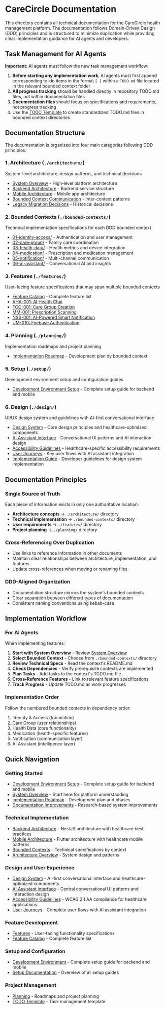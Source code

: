 # CareCircle Documentation

This directory contains all technical documentation for the CareCircle health management platform. The documentation follows Domain-Driven Design (DDD) principles and is structured to minimize duplication while providing clear implementation guidance for AI agents and developers.

## Task Management for AI Agents

**Important:** AI agents must follow the new task management workflow:

1. **Before starting any implementation work**, AI agents must first append corresponding to-do items in the format `[ ]` within a `TODO.md` file located in the relevant bounded context folder
2. **All progress tracking** should be handled directly in repository TODO.md files, not within documentation files
3. **Documentation files** should focus on specifications and requirements, not progress tracking
4. Use the [TODO Template](./TODO_TEMPLATE.md) to create standardized TODO.md files in bounded context directories

## Documentation Structure

The documentation is organized into four main categories following DDD principles:

### 1. Architecture (`./architecture/`)
System-level architecture, design patterns, and technical decisions
- [System Overview](./architecture/system-overview.md) - High-level platform architecture
- [Backend Architecture](./architecture/backend-architecture.md) - Backend service structure
- [Mobile Architecture](./architecture/mobile-architecture.md) - Mobile app architecture
- [Bounded Context Communication](./architecture/bounded-context-communication.md) - Inter-context patterns
- [Legacy Migration Decisions](./architecture/legacy-migration-decisions.md) - Historical decisions

### 2. Bounded Contexts (`./bounded-contexts/`)
Technical implementation specifications for each DDD bounded context
- [01-identity-access/](./bounded-contexts/01-identity-access/) - Authentication and user management
- [02-care-group/](./bounded-contexts/02-care-group/) - Family care coordination
- [03-health-data/](./bounded-contexts/03-health-data/) - Health metrics and device integration
- [04-medication/](./bounded-contexts/04-medication/) - Prescription and medication management
- [05-notification/](./bounded-contexts/05-notification/) - Multi-channel communication
- [06-ai-assistant/](./bounded-contexts/06-ai-assistant/) - Conversational AI and insights

### 3. Features (`./features/`)
User-facing feature specifications that may span multiple bounded contexts
- [Feature Catalog](./features/feature-catalog.md) - Complete feature list
- [AHA-001: AI Health Chat](./features/aha-001-ai-health-chat.md)
- [FCC-001: Care Group Creation](./features/fcc-001-care-group-creation.md)
- [MM-001: Prescription Scanning](./features/mm-001-prescription-scanning.md)
- [NSS-001: AI-Powered Smart Notification](./features/nss-001-ai-powered-smart-notification.md)
- [UM-010: Firebase Authentication](./features/um-010-firebase-authentication.md)

### 4. Planning (`./planning/`)
Implementation roadmaps and project planning
- [Implementation Roadmap](./planning/implementation-roadmap.md) - Development plan by bounded context

### 5. Setup (`./setup/`)
Development environment setup and configuration guides
- [Development Environment Setup](./setup/development-environment.md) - Complete setup guide for backend and mobile

### 6. Design (`./design/`)
UI/UX design system and guidelines with AI-first conversational interface
- [Design System](./design/design-system.md) - Core design principles and healthcare-optimized components
- [AI Assistant Interface](./design/ai-assistant-interface.md) - Conversational UI patterns and AI interaction design
- [Accessibility Guidelines](./design/accessibility-guidelines.md) - Healthcare-specific accessibility requirements
- [User Journeys](./design/user-journeys.md) - Key user flows with AI assistant integration
- [Implementation Guide](./design/implementation-guide.md) - Developer guidelines for design system implementation

## Documentation Principles

### Single Source of Truth
Each piece of information exists in only one authoritative location:
- **Architecture concepts** → `./architecture/` directory
- **Technical implementation** → `./bounded-contexts/` directory
- **User requirements** → `./features/` directory
- **Project planning** → `./planning/` directory

### Cross-Referencing Over Duplication
- Use links to reference information in other documents
- Maintain clear relationships between architecture, implementation, and features
- Update cross-references when moving or renaming files

### DDD-Aligned Organization
- Documentation structure mirrors the system's bounded contexts
- Clear separation between different types of documentation
- Consistent naming conventions using kebab-case

## Implementation Workflow

### For AI Agents
When implementing features:

1. **Start with System Overview** - Review [System Overview](./architecture/system-overview.md)
2. **Select Bounded Context** - Choose from `./bounded-contexts/` directory
3. **Review Technical Specs** - Read the context's README.md
4. **Check Dependencies** - Verify prerequisite contexts are implemented
5. **Plan Tasks** - Add tasks to the context's TODO.md file
6. **Cross-Reference Features** - Link to relevant feature specifications
7. **Track Progress** - Update TODO.md as work progresses

### Implementation Order
Follow the numbered bounded contexts in dependency order:
1. Identity & Access (foundation)
2. Care Group (user relationships)
3. Health Data (core functionality)
4. Medication (health-specific features)
5. Notification (communication layer)
6. AI Assistant (intelligence layer)

## Quick Navigation

### Getting Started
- [Development Environment Setup](./setup/development-environment.md) - Complete setup guide for backend and mobile
- [System Overview](./architecture/system-overview.md) - Start here for platform understanding
- [Implementation Roadmap](./planning/implementation-roadmap.md) - Development plan and phases
- [Documentation Improvements](./architecture/documentation-improvements.md) - Research-based system improvements

### Technical Implementation
- [Backend Architecture](./architecture/backend-architecture.md) - NestJS architecture with healthcare best practices
- [Mobile Architecture](./architecture/mobile-architecture.md) - Flutter architecture with healthcare mobile patterns
- [Bounded Contexts](./bounded-contexts/README.md) - Technical specifications by context
- [Architecture Overview](./architecture/README.md) - System design and patterns

### Design and User Experience
- [Design System](./design/design-system.md) - AI-first conversational interface and healthcare-optimized components
- [AI Assistant Interface](./design/ai-assistant-interface.md) - Central conversational UI patterns and interaction design
- [Accessibility Guidelines](./design/accessibility-guidelines.md) - WCAG 2.1 AA compliance for healthcare applications
- [User Journeys](./design/user-journeys.md) - Complete user flows with AI assistant integration

### Feature Development
- [Features](./features/README.md) - User-facing functionality specifications
- [Feature Catalog](./features/feature-catalog.md) - Complete feature list

### Setup and Configuration
- [Development Environment](./setup/development-environment.md) - Complete setup guide for backend and mobile
- [Setup Documentation](./setup/README.md) - Overview of all setup guides

### Project Management
- [Planning](./planning/README.md) - Roadmaps and project planning
- [TODO Template](./TODO_TEMPLATE.md) - Task management template

